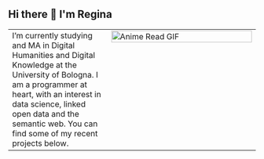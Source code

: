 ## Hi there 👋 I'm Regina

<table style="border-collapse: collapse; border: none;">
  <tr>
    <td valign="top" width="40%" style="border: none;">
      I’m currently studying and MA in Digital Humanities and Digital Knowledge at the University of Bologna. I am a programmer at heart, with an interest in data science, linked open data and the semantic web. You can find some of my recent projects below.
    </td>
    <td valign="top" width="60%" style="border: none;">
      <img src="https://media1.tenor.com/m/rJxGy9CYwHoAAAAd/anime-read.gif" alt="Anime Read GIF" width="100%">
    </td>
  </tr>
</table>



<!--
**ValkyrieCain9/ValkyrieCain9** is a ✨ _special_ ✨ repository because its `README.md` (this file) appears on your GitHub profile.

Here are some ideas to get you started:

- 🔭 I’m currently working on ...
- 🌱 I’m currently learning ...
- 👯 I’m looking to collaborate on ...
- 🤔 I’m looking for help with ...
- 💬 Ask me about ...
- 📫 How to reach me: ...
- 😄 Pronouns: ...
- ⚡ Fun fact: ...
-->
